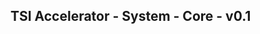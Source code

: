 TSI Accelerator - System - Core - v0.1
--------------------------------------------------------------------------------------------


